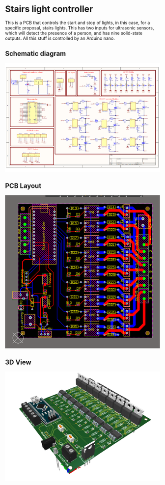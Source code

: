 # Stairs light controller

This is a PCB that controls the start and stop of lights, in this case, for a specific proposal, stairs lights. This has two inputs for ultrasonic sensors, which will detect the presence of a person, and has nine solid-state outputs. All this stuff is controlled by an Arduino nano.

## Schematic diagram
![alt text](https://github.com/PatrickAngel0208/stairs-light-controller/blob/main/pics/stairs_control_schematic_001.png)

## PCB Layout
![alt text](https://github.com/PatrickAngel0208/stairs-light-controller/blob/main/pics/PCB-layout-stairs-light-controller.png)


## 3D View
![alt text](https://github.com/PatrickAngel0208/stairs-light-controller/blob/main/pics/stlc-1.png)
